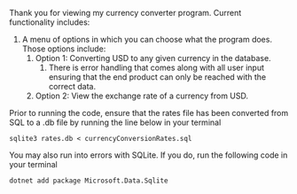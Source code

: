 Thank you for viewing my currency converter program. Current functionality includes:
1. A menu of options in which you can choose what the program does. Those options include:
    1. Option 1: Converting USD to any given currency in the database.
        1. There is error handling that comes along with all user input ensuring that the end product can only be reached with the correct data.
    2. Option 2: View the exchange rate of a currency from USD.

Prior to running the code, ensure that the rates file has been converted from SQL to a .db file by running the line below in your terminal

`sqlite3 rates.db < currencyConversionRates.sql`

You may also run into errors with SQLite. If you do, run the following code in your terminal

`dotnet add package Microsoft.Data.Sqlite`
